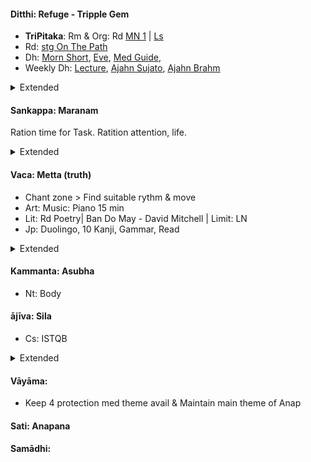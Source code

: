 #### Ditthi: Refuge - Tripple Gem
+ **TriPitaka**: Rm & Org: Rd [MN 1](https://suttacentral.net/mn-mulapannasa) | [Ls](https://www.paliaudio.com/majjhima-nikaya)
+ Rd: [stg On The Path](https://www.dhammatalks.org/books/OnThePath/Section0001.html)
+ Dh: [Morn Short](https://www.dhammatalks.org/audio/morning/), [Eve](https://www.dhammatalks.org/audio/evening/), [Med Guide](https://www.dhammatalks.org/mp3_guidedMed_index.html), 
+ Weekly Dh:  [Lecture](https://www.dhammatalks.org/audio/lectures/), [Ajahn Sujato](https://bswa.org/teachings/?teaching_topic=0&teacher=585&media_type=&keywords=), [Ajahn Brahm](https://bswa.org/teachings/?teaching_topic=0&teacher=564&media_type=&keywords=)
<details>
  <summary>Extended</summary>
+ Rsr Pali
+ Vid Sutta
+ Rd [stg Mindful of the Body](https://www.dhammatalks.org/books/MindfulBody/Section0001.html)
+ Ls Dhamma talk, Med Guide > Med : Thai forest tradition: Thanissaro, Ajahn Brahm, Ajahn Sujato,...
+ Dh St Csr: Early Meditation + Ajahn Brahmamavaso, ...
+ Myanmar tradition, Buddhism Academia, History & Nonfiction : Pa Auk, Bikkhu Bodhi, Culadasa,..+ : Why Buddhism is true
+ Eastern Philosophy: Mahayana, vajrayana, secular Buddhism, Chinese philosophy, Indian philosophy
+ Philosophy of mind: Western philosophy
+ Neuroscience, Psychology & Science of Mind: Robert M. Sapolsky - Behave (Lib>NonFic.Mind), https://en.wikipedia.org/wiki/Emotion
</details>

#### Sankappa: Maranam
Ration time for Task. Ratition attention, life. 
<details>
  <summary>Extended</summary>
+ Productivity: Learning how to learn, time mng.
+ Sche: Routine with specific actions
+ Set & Maintain long term goal: 1 days goals.
+ Do Timesheet for action, check emotion, mistake,...
</details>

#### Vaca: Metta (truth)
+ Chant zone > Find suitable rythm & move
+ Art: Music: Piano 15 min
+ Lit: Rd Poetry| Ban Do May - David Mitchell | Limit: LN
+ Jp: Duolingo, 10 Kanji, Gammar, Read
<details>
  <summary>Extended</summary>
+ St how to communicate & keep relationship
+ Event: Travel & Social Event
</details>

#### Kammanta: Asubha
+ Nt: Body
#### ājīva: Sila
+ Cs: ISTQB
<details>
  <summary>Extended</summary>
+ Manual Skill: Nt: Sk, Learn about tool & item you used.
</details>

#### Vāyāma:
+ Keep 4 protection med theme avail & Maintain main theme of Anap
#### Sati: Anapana
#### Samādhi: 




